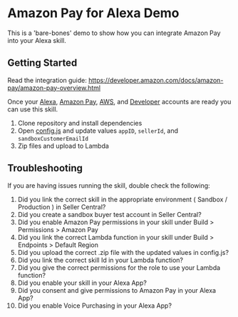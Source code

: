# Amazon Pay for Alexa Demo
This is a 'bare-bones' demo to show how you can integrate Amazon Pay into your Alexa skill.  

## Getting Started
Read the integration guide: https://developer.amazon.com/docs/amazon-pay/amazon-pay-overview.html
  
Once your [Alexa](https://alexa.amazon.com/), [Amazon Pay](https://pay.amazon.com/), [AWS](https://aws.amazon.com/), and [Developer](https://developer.amazon.com/) accounts are ready you can use this skill.
1. Clone repository and install dependencies
2. Open [config.js](config.js) and update values `appID`, `sellerId`, and `sandboxCustomerEmailId`
3. Zip files and upload to Lambda

## Troubleshooting

If you are having issues running the skill, double check the following:
1. Did you link the correct skill in the appropriate environment ( Sandbox / Production ) in Seller Central? 
2. Did you create a sandbox buyer test account in Seller Central?
3. Did you enable Amazon Pay permissions in your skill under Build > Permissions > Amazon Pay
4. Did you link the correct Lambda function in your skill under Build > Endpoints > Default Region
5. Did you upload the correct .zip file with the updated values in config.js?
6. Did you link the correct skill Id in your Lambda function?
7. Did you give the correct permissions for the role to use your Lambda function?
8. Did you enable your skill in your Alexa App?
9. Did you consent and give permissions to Amazon Pay in your Alexa App?
10. Did you enable Voice Purchasing in your Alexa App?
